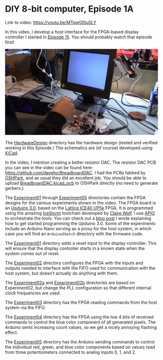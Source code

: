 # DIY 8-bit computer, Episode 1A

Link to video: <https://youtu.be/MTqwGI0u0LY>

In this video, I develop a host interface for the FPGA-based
display controller I started in [Episode 15](../Episode15).
You should probably watch that episode first!

![testing the display controller host interface](img/photo.jpg)

The [HardwareDesign](HardwareDesign) directory has the hardware
design (tested and verified working in this Episode.)
The schematics are (of course) developed using [KiCad](https://www.kicad.org/).

In the video, I mention creating a better resistor DAC.
The resistor DAC PCB you can see in the video can be found
here: <https://github.com/daveho/BreadboardDAC>.
I had the PCBs fabbed by [OSHPark](https://oshpark.com/),
and as usual they did an excellent job.  You should be
able to upload [BreadboardDAC.kicad\_pcb](https://github.com/daveho/BreadboardDAC/raw/master/BreadboardDAC.kicad_pcb) to OSHPark directly (no need to generate gerbers.)

The [Experiment01](Experiment01) through [Experiment05](Experiment05)
directories contain the FPGA designs for the various experiments
shown in the video. The FPGA board is an [Upduino 3.0](https://tinyvision.ai/products/upduino-v3-0),
based on the [Lattice ICE40 UP5k](https://www.latticesemi.com/Products/FPGAandCPLD/iCE40UltraPlus)
FPGA. It is programmed using the amazing [IceStorm](http://bygone.clairexen.net/icestorm/)
toolchain developed by [Claire Wolf](https://www.clairexen.net/).
I use [APIO](https://github.com/FPGAwars/apio) to orchestrate the
tools.  You can check out a
[blog post](http://daveho.github.io/2021/02/07/upduino3-getting-started-on-linux.html)
I wrote explaining how to get started programming the Upduino 3.0.
Some of the experiments include an Arduino Nano serving as a
proxy for the host system, in which case you will find an
`ArduinoSketch` directory with the firmware code.

The [Experiment01](Experiment01) directory adds a reset input to
the display controller. This will ensure that the display controller
starts in a known state when the system comes out of reset.

The [Experiment02](Experiment02) directory configures the FPGA with
the inputs and outputs needed to interface with the FIFO used for
communication with the host system, but doesn't actually do anything
with them.

The [Experiment02a](Experiment02a) and [Experiment02b](Experiment02b)
directories are based on Experiment02, but change the PLL configuration
so that different internal clock frequencies are used.

The [Experiment03](Experiment03) directory has the FPGA reading commands
from the host system via the FIFO.

The [Experiment04](Experiment04) directory has the FPGA using the low
4 bits of received commands to control the blue color component of
all generated pixels. The Arduino sents increasing count values,
so we get a nicely annoying flashing effect.

The [Experiment05](Experiment05) directory has the Arduino sending
commands to control the individual red, green, and blue color components
based on values read from three potentiometers connected to analog
inputs 0, 1, and 2.
